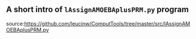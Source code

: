 ## A short intro of `lAssignAMOEBAplusPRM.py` program
source:https://github.com/leucinw/ComputTools/tree/master/src/lAssignAMOEBAplusPRM.py
